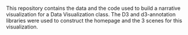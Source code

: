 # 
This repository contains the data and the code used to build a narrative visualization for a Data Visualization class. The D3 and d3-annotation libraries were used to construct the homepage and the 3 scenes for this visualization. 
